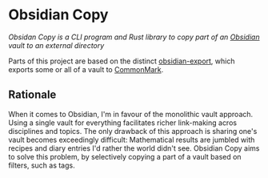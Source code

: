 # Obsidian Copy

_Obsidan Copy is a CLI program and Rust library to copy part of an [Obsidian](https://obsidian.md)
vault to an external directory_

Parts of this project are based on the distinct
[obsidian-export](https://github.com/zoni/obsidian-export), which exports some or all of a vault to
[CommonMark](https://commonmark.org).

## Rationale

When it comes to Obsidian, I'm in favour of the monolithic vault approach. Using a single vault for
everything facilitates richer link-making acros disciplines and topics. The only drawback of this
approach is sharing one's vault becomes exceedingly difficult: Mathematical results are jumbled
with recipes and diary entries I'd rather the world didn't see. Obsidian Copy aims to solve this
problem, by selectively copying a part of a vault based on filters, such as tags.
